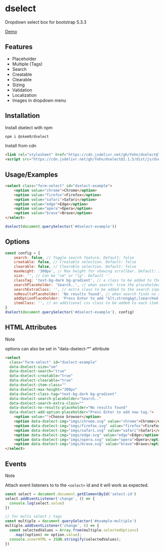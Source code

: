 # dselect

Dropdown select box for bootstrap 5.3.3

[Demo](https://yohn.github.io/dselect/)

## Features

- Placeholder
- Multiple (Tags)
- Search
- Creatable
- Clearable
- Sizing
- Validation
- Localization
- Images in dropdown menu


## Installation

Install dselect with npm

```bash
npm i @skem9/dselect
```

Install from cdn
```html
<link rel="stylesheet" href="https://cdn.jsdelivr.net/gh/Yohn/dselect@latest/dist/css/dselect.min.css">
<script src="https://cdn.jsdelivr.net/gh/Yohn/dselect@1.1.5/dist/js/dselect.min.js"></script>
```
## Usage/Examples

```html
<select class="form-select" id="dselect-example">
    <option value="chrome">Chrome</option>
    <option value="firefox">Firefox</option>
    <option value="safari">Safari</option>
    <option value="edge">Edge</option>
    <option value="opera">Opera</option>
    <option value="brave">Brave</option>
</select>
```
```javascript
dselect(document.querySelector('#dselect-example'))
```
## Options

```javascript
const config = {
    search: false, // Toggle search feature. Default: false
    creatable: false, // Creatable selection. Default: false
    clearable: false, // Clearable selection. Default: false
    maxHeight: '360px', // Max height for showing scrollbar. Default: 360px
    size: '', // Can be "sm" or "lg". Default ''
    classTag: 'text-bg-dark bg-gradient', // a class to be added to the tag badges
    searchPlaceholder: 'Search..', // when search: true the placeholder in input box
    searchExtraClass: '', // extra class to be added to the search input
    noResultsPlaceholder: 'No results found', // when search finds no results
    addOptionPlaceholder: 'Press Enter to add "&lt;strong&gt;[searched-term]&lt;/strong&gt;"', // when creatable: true the help text under the search box
    itemClass: '', // an additional css class to be added to each item within the dropdown menu
}
dselect(document.querySelector('#dselect-example'), config)
```

## HTML Attributes
> [!NOTE]
> options can also be set in "data-dselect-*" attribute

```html
<select
  class="form-select" id="dselect-example"
  data-dselect-size="sm"
  data-dselect-search="true"
  data-dselect-creatable="true"
  data-dselect-clearable="true"
  data-dselect-item-class=""
  data-dselect-max-height="300px"
  data-dselect-class-tag="text-bg-dark bg-gradient"
  data-dselect-search-placeholder="Search.."
  data-dselect-search-extra-class=""
  data-dselect-no-results-placeholder="No results found"
  data-dselect-add-option-placeholder="Press Enter to add new tag.">
    <option value="">Choose browser</option>
    <option data-dselect-img="imgs/chrome.svg" value="chrome">Chrome</option>
    <option data-dselect-img="imgs/firefox.svg" value="firefox">Firefox</option>
    <option data-dselect-img="imgs/safari.svg" value="safari">Safari</option>
    <option data-dselect-img="imgs/edge.svg" value="edge">Edge</option>
    <option data-dselect-img="imgs/opera.svg" value="opera">Opera</option>
    <option data-dselect-img="imgs/brave.svg" value="brave">Brave</option>
</select>
```
## Events
> [!NOTE]
> Attach event listeners to to the `<select>` id and it will work as expected.

```javascript
const select = document.document.getElementById('select-id')
select.addEventListener('change', () => {
  console.log(select.value)
})

// for multi select / tags
const multiple = document.querySelector('#example-multiple')
multiple.addEventListener('change', () => {
  const selectedValues = Array.from(multiple.selectedOptions)
    .map((option) => option.value);
  console.innerHTML = JSON.stringify(selectedValues);
})
```
